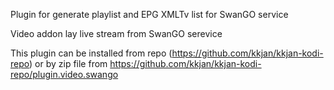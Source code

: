 Plugin for generate playlist and EPG XMLTv list for SwanGO service

Video addon lay live stream from SwanGO serevice

This plugin can be installed from repo (https://github.com/kkjan/kkjan-kodi-repo) or by zip file from https://github.com/kkjan/kkjan-kodi-repo/plugin.video.swango
